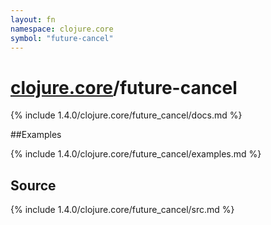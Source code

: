 ```yaml
---
layout: fn
namespace: clojure.core
symbol: "future-cancel"
---
```


# [clojure.core](../)/future-cancel

{% include 1.4.0/clojure.core/future_cancel/docs.md %}

##Examples

{% include 1.4.0/clojure.core/future_cancel/examples.md %}
## Source
{% include 1.4.0/clojure.core/future_cancel/src.md %}

